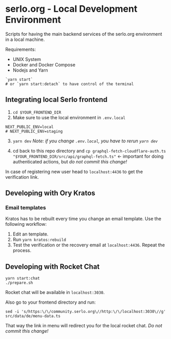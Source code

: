 # serlo.org - Local Development Environment

Scripts for having the main backend services of the serlo.org environment in a local machine.

Requirements:
- UNIX System
- Docker and Docker Compose
- Nodejs and Yarn

```
`yarn start` 
# or `yarn start:detach` to have control of the terminal
```

## Integrating local Serlo frontend

1. `cd $YOUR_FRONTEND_DIR`
2. Make sure to use the local environment in `.env.local`
```
NEXT_PUBLIC_ENV=local
# NEXT_PUBLIC_ENV=staging
```
3. `yarn dev`
   _Note: if you change `.env.local`, you have to rerun `yarn dev`_

4. cd back to this repo directory and `cp graphql-fetch-cloudflare-auth.ts "$YOUR_FRONTEND_DIR/src/api/graphql-fetch.ts"` <- important for doing authenticated actions, but _do not commit this change!_

In case of registering new user head to `localhost:4436` to get the verification link.
## Developing with Ory Kratos

### Email templates

Kratos has to be rebuilt every time you change an email template. Use the following workflow:

1. Edit an template.
2. Run `yarn kratos:rebuild`
3. Test the verification or the recovery email at `localhost:4436`. Repeat the process.

## Developing with Rocket Chat
```
yarn start:chat
./prepare.sh
```
Rocket chat will be available in `localhost:3030`.
<!-- You can log in as admin using the username `dev` and password `123456`. -->
Also go to your frontend directory and run:
```console
sed -i 's/https:\/\/community.serlo.org\//http:\/\/localhost:3030\//g' src/data/de/menu-data.ts
```
That way the link in menu will redirect you for the local rocket chat. _Do not commit this change!_